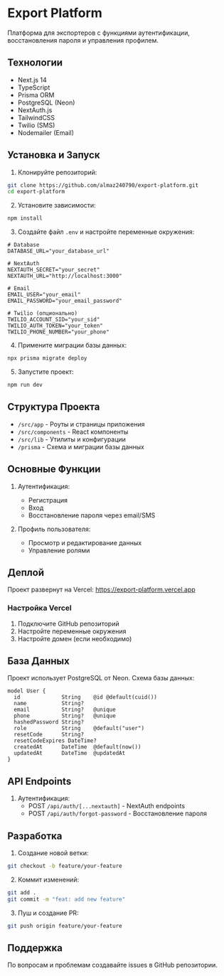 # Export Platform

Платформа для экспортеров с функциями аутентификации, восстановления пароля и управления профилем.

## Технологии

- Next.js 14
- TypeScript
- Prisma ORM
- PostgreSQL (Neon)
- NextAuth.js
- TailwindCSS
- Twilio (SMS)
- Nodemailer (Email)

## Установка и Запуск

1. Клонируйте репозиторий:
```bash
git clone https://github.com/almaz240790/export-platform.git
cd export-platform
```

2. Установите зависимости:
```bash
npm install
```

3. Создайте файл `.env` и настройте переменные окружения:
```env
# Database
DATABASE_URL="your_database_url"

# NextAuth
NEXTAUTH_SECRET="your_secret"
NEXTAUTH_URL="http://localhost:3000"

# Email
EMAIL_USER="your_email"
EMAIL_PASSWORD="your_email_password"

# Twilio (опционально)
TWILIO_ACCOUNT_SID="your_sid"
TWILIO_AUTH_TOKEN="your_token"
TWILIO_PHONE_NUMBER="your_phone"
```

4. Примените миграции базы данных:
```bash
npx prisma migrate deploy
```

5. Запустите проект:
```bash
npm run dev
```

## Структура Проекта

- `/src/app` - Роуты и страницы приложения
- `/src/components` - React компоненты
- `/src/lib` - Утилиты и конфигурации
- `/prisma` - Схема и миграции базы данных

## Основные Функции

1. Аутентификация:
   - Регистрация
   - Вход
   - Восстановление пароля через email/SMS

2. Профиль пользователя:
   - Просмотр и редактирование данных
   - Управление ролями

## Деплой

Проект развернут на Vercel: https://export-platform.vercel.app

### Настройка Vercel

1. Подключите GitHub репозиторий
2. Настройте переменные окружения
3. Настройте домен (если необходимо)

## База Данных

Проект использует PostgreSQL от Neon. Схема базы данных:

```prisma
model User {
  id             String    @id @default(cuid())
  name           String?
  email          String?   @unique
  phone          String?   @unique
  hashedPassword String?
  role           String    @default("user")
  resetCode      String?
  resetCodeExpires DateTime?
  createdAt      DateTime  @default(now())
  updatedAt      DateTime  @updatedAt
}
```

## API Endpoints

1. Аутентификация:
   - POST `/api/auth/[...nextauth]` - NextAuth endpoints
   - POST `/api/auth/forgot-password` - Восстановление пароля

## Разработка

1. Создание новой ветки:
```bash
git checkout -b feature/your-feature
```

2. Коммит изменений:
```bash
git add .
git commit -m "feat: add new feature"
```

3. Пуш и создание PR:
```bash
git push origin feature/your-feature
```

## Поддержка

По вопросам и проблемам создавайте issues в GitHub репозитории.
